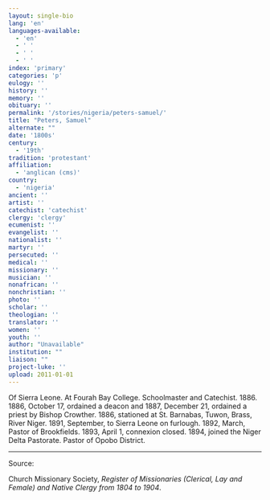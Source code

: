 ```yaml
---
layout: single-bio
lang: 'en'
languages-available:
  - 'en'
  - ' '
  - ' '
  - ' '
index: 'primary'
categories: 'p'
eulogy: ''
history: ''
memory: ''
obituary: ''
permalink: '/stories/nigeria/peters-samuel/'
title: "Peters, Samuel"
alternate: ""
date: '1800s'
century:
  - '19th'
tradition: 'protestant'
affiliation:
  - 'anglican (cms)'
country:
  - 'nigeria'
ancient: ''
artist: ''
catechist: 'catechist'
clergy: 'clergy'
ecumenist: ''
evangelist: ''
nationalist: ''
martyr: ''
persecuted: ''
medical: ''
missionary: ''
musician: ''
nonafrican: ''
nonchristian: ''
photo: ''
scholar: ''
theologian: ''
translator: ''
women: ''
youth: ''
author: "Unavailable"
institution: ""
liaison: ""
project-luke: ''
upload: 2011-01-01
---
```




Of Sierra Leone.  At Fourah Bay College. Schoolmaster and Catechist.  1886.  1886, October 17, ordained a deacon and 1887, December 21, ordained a priest by Bishop Crowther.  1886, stationed at St. Barnabas, Tuwon, Brass, River Niger.  1891, September, to Sierra Leone on furlough.  1892, March, Pastor of Brookfields.  1893, April 1, connexion closed.  1894, joined the Niger Delta Pastorate.  Pastor of Opobo District.

---

Source:

Church Missionary Society, *Register of Missionaries (Clerical, Lay and Female) and Native Clergy from 1804 to 1904*.

